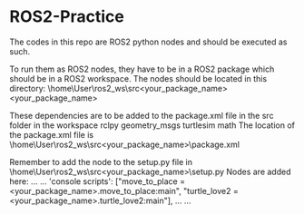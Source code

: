 # ROS2-Practice

The codes in this repo are ROS2 python nodes and should be executed as such.

To run them as ROS2 nodes, they have to be in a ROS2 package which should be in a ROS2 workspace.
The nodes should be located in this directory: \\home\User\ros2_ws\src\<your_package_name>\<your_package_name>

These dependencies are to be added to the package.xml file in the src folder in the workspace 
  <depend>rclpy</depend>
  <depend>geometry_msgs</depend>
  <depend>turtlesim</depend>
  <depend>math</depend>
  The location of the package.xml file is \\home\User\ros2_ws\src\<your_package_name>\package.xml

Remember to add the node to the setup.py file in \\home\User\ros2_ws\src\<your_package_name>\setup.py
Nodes are added here:
...
...
'console scripts': ["move_to_place = <your_package_name>.move_to_place:main",
                       "turtle_love2 = <your_package_name>.turtle_love2:main"],
...
...
